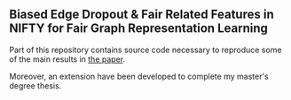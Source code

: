 ## Biased Edge Dropout & Fair Related Features in NIFTY for Fair Graph Representation Learning 

Part of this repository contains source code necessary to reproduce some of the main results in [the paper](https://www.esann.org/sites/default/files/proceedings/2022/ES2022-99.pdf).

Moreover, an extension have been developed to complete my master's degree thesis.


